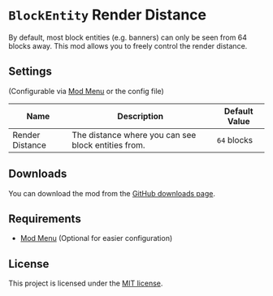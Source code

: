 # `BlockEntity` Render Distance

By default, most block entities (e.g. banners) can only be seen from 64 blocks away.
This mod allows you to freely control the render distance.

## Settings

(Configurable via [Mod Menu](https://www.curseforge.com/minecraft/mc-mods/modmenu) or the config file)

| **Name**        | **Description**                                     | **Default Value** |
|-----------------|-----------------------------------------------------|-----------------|
| Render Distance | The distance where you can see block entities from. | `64` blocks     |

## Downloads

You can download the mod from
the [GitHub downloads page](https://github.com/Trichtern/block-entity-render-distance/releases).

## Requirements

- [Mod Menu](https://www.curseforge.com/minecraft/mc-mods/modmenu) (Optional for easier configuration)

## License

This project is licensed under the [MIT license](LICENSE).
